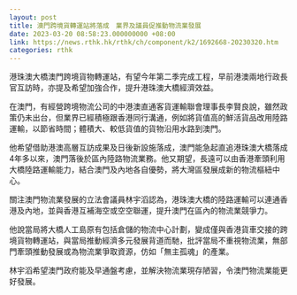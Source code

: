 ```yaml
---
layout: post
title: 澳門跨境貨轉運站將落成　業界及議員促推動物流業發展
date: 2023-03-20 08:58:23.000000000 +08:00
link: https://news.rthk.hk/rthk/ch/component/k2/1692668-20230320.htm
categories: rthk
---
```


港珠澳大橋澳門跨境貨物轉運站，有望今年第二季完成工程，早前港澳兩地行政長官互訪時，亦提及希望加強合作，提升港珠澳大橋經濟效益。

在澳門，有經營跨境物流公司的中港澳直通客貨運輸聯會理事長李賢良說，雖然政策仍未出台，但業界已經積極跟香港同行溝通，例如將貨值高的鮮活貨品改用陸路運輸，以節省時間；體積大、較低貨值的貨物沿用水路到澳門。

他希望借助港澳高層互訪成果及日後新設施落成，澳門能急起直追港珠澳大橋落成4年多以來，澳門落後於區內陸路物流業務。他又期望，長遠可以由香港牽頭利用大橋陸路運輸能力，結合澳門及內地各自優勢，將大灣區發展成新的物流樞紐中心。

關注澳門物流業發展的立法會議員林宇滔認為，港珠澳大橋的陸路運輸可以連通香港及內地，並與香港互補海空或空空聯運，提升澳門在區內的物流業競爭力。

他說當局將大橋人工島原有包括倉儲的物流中心計劃，變成僅與香港貨車交接的跨境貨物轉運站，與當局推動經濟多元發展背道而馳，批評當局不重視物流業，無部門牽頭推動發展或為物流業爭取資源，仿如「無主孤魂」的產業。

林宇滔希望澳門政府能及早通盤考慮，並解決物流業現存陋習，令澳門物流業能更好發展。
